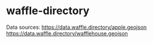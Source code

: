 # waffle-directory

Data sources:
https://data.waffle.directory/apple.geojson
https://data.waffle.directory/wafflehouse.geojson
